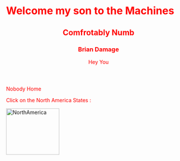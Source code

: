 <html>
<body background="https://thumbs.gfycat.com/BarrenGreenKitfox-mobile.jpg">


<h1> Welcome my son to the Machines </h1>

<style>
h1 {color : Red ;}
h3 {color: Red; }
p{color: red}

</style>

<html>
<body>

<article>
  <header>
    <h1> Comfrotably Numb</h1>
    <h3> Brian Damage </h3>
    <p> Hey You </p>
  </header>
  <p> Nobody Home </p>
</article>

</body>
</html>

<r>Click on the North America States :</r>

<img src="https://encrypted-tbn0.gstatic.com/images?q=tbn:ANd9GcRphaiepcg2cdxMP4Y3TDAzYIx3wisF5W706Q2TxvhGOC4rwduc" width="145" height="126" alt="NorthAmerica" usemap="#NorthAmerica">


<map name="NorthAmerica">
  <area shape="rect" coords="60,70,90,90" alt="USA" href="USA.htm">
  <area shape="rect" coords="65,65,80,10"alt="Canada"href="Canada.htm">
</map>


</body>
</html>
